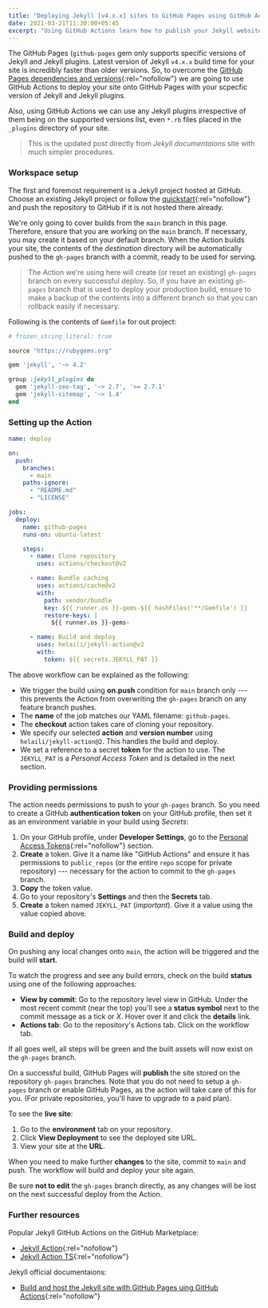 ```yaml
---
title: "Deploying Jekyll [v4.x.x] sites to GitHub Pages using GitHub Actions"
date: 2021-03-21T11:30:00+05:45
excerpt: "Using GitHub Actions learn how to publish your Jekyll websites onto GitHub Pages with your custom dependencies and versions."
---
```


The GitHub Pages (`github-pages` gem only supports specific versions of Jekyll and Jekyll plugins. Latest version of Jekyll `v4.x.x` build time for your site is incredibly faster than older versions. So, to overcome the [GitHub Pages dependencies and versions](https://pages.github.com/versions/){:rel="nofollow"} we are going to use GitHub Actions to deploy your site onto GitHub Pages with your scpecfic version of Jekyll and Jekyll plugins.

Also, using GitHub Actions we can use any Jekyll plugins irrespective of them being on the supported versions list, even `*.rb` files placed in the `_plugins` directory of your site.

> This is the updated post directly from _Jekyll documentaions_ site with much simpler procedures.

### Workspace setup

The first and foremost requirement is a Jekyll project hosted at GitHub. Choose an existing Jekyll project or follow the [quickstart](https://jekyllrb.com/docs/){:rel="nofollow"} and push the repository to GitHub if it is not hosted there already.

We're only going to cover builds from the `main` branch in this page. Therefore, ensure that you are working on the `main` branch. If necessary, you may create it based on your default branch. When the Action builds your site, the contents of the _destination_ directory will be automatically pushed to the `gh-pages` branch with a commit, ready to be used for serving.

> The Action we're using here will create (or reset an existing) `gh-pages` branch on every successful deploy. So, if you have an existing `gh-pages` branch that is used to deploy your production build, ensure to make a backup of the contents into a different branch so that you can rollback easily if necessary.

Following is the contents of `Gemfile` for out project:

```ruby
# frozen_string_literal: true

source "https://rubygems.org"

gem 'jekyll', '~> 4.2'

group :jekyll_plugins do
  gem 'jekyll-seo-tag', '~> 2.7', '>= 2.7.1'
  gem 'jekyll-sitemap', '~> 1.4'
end
```

### Setting up the Action

```yml
name: deploy

on:
  push:
    branches:
      - main
    paths-ignore:
      - "README.md"
      - "LICENSE"

jobs:
  deploy:
    name: github-pages
    runs-on: ubuntu-latest

    steps:
      - name: Clone repository
        uses: actions/checkout@v2

      - name: Bundle caching
        uses: actions/cache@v2
        with:
          path: vendor/bundle
          key: ${{ runner.os }}-gems-${{ hashFiles('**/Gemfile') }}
          restore-keys: |
            ${{ runner.os }}-gems-

      - name: Build and deploy
        uses: helaili/jekyll-action@v2
        with:
          token: ${{ secrets.JEKYLL_PAT }}
```

The above workflow can be explained as the following:

- We trigger the build using **on.push** condition for `main` branch only --- this prevents the Action from overwriting the `gh-pages` branch on any feature branch pushes.
- The **name** of the job matches our YAML filename: `github-pages`.
- The **checkout** action takes care of cloning your repository.
- We specify our selected **action** and **version number** using `helaili/jekyll-action@2`. This handles the build and deploy.
- We set a reference to a secret **token** for the action to use. The `JEKYLL_PAT` is a _Personal Access Token_ and is detailed in the next section.

### Providing permissions

The action needs permissions to push to your `gh-pages` branch. So you need to create a GitHub **authentication token** on your GitHub profile, then set it as an environment variable in your build using _Secrets_:

1. On your GitHub profile, under **Developer Settings**, go to the [Personal Access Tokens](https://github.com/settings/tokens){:rel="nofollow"} section.
2. **Create** a token. Give it a name like "GitHub Actions" and ensure it has permissions to `public_repos` (or the entire `repo` scope for private repository) --- necessary for the action to commit to the `gh-pages` branch.
3. **Copy** the token value.
4. Go to your repository's **Settings** and then the **Secrets** tab.
5. **Create** a token named `JEKYLL_PAT` (_important_). Give it a value using the value copied above.

### Build and deploy

On pushing any local changes onto `main`, the action will be triggered and the build will **start**.

To watch the progress and see any build errors, check on the build **status** using one of the following approaches:

- **View by commit**: Go to the repository level view in GitHub. Under the most recent commit (near the top) you'll see a **status symbol** next to the commit message as a tick or _X_. Hover over it and click the **details** link.
- **Actions tab**: Go to the repository's Actions tab. Click on the workflow tab.

If all goes well, all steps will be green and the built assets will now exist on the `gh-pages` branch.

On a successful build, GitHub Pages will **publish** the site stored on the repository `gh-pages` branches. Note that you do not need to setup a `gh-pages` branch or enable GitHub Pages, as the action will take care of this for you. (For private repositories, you'll have to upgrade to a paid plan).

To see the **live site**:

1. Go to the **environment** tab on your repository.
2. Click **View Deployment** to see the deployed site URL.
3. View your site at the **URL**.

When you need to make further **changes** to the site, commit to `main` and push. The workflow will build and deploy your site again.

Be sure **not to edit** the `gh-pages` branch directly, as any changes will be lost on the next successful deploy from the Action.

### Further resources

Popular Jekyll GitHub Actions on the GitHub Marketplace:

- [Jekyll Action](https://github.com/marketplace/actions/jekyll-actions){:rel="nofollow"}
- [Jekyll Action TS](https://github.com/marketplace/actions/jekyll-action-ts){:rel="nofollow"}

Jekyll official documentaions:

- [Build and host the Jekyll site with GitHub Pages uing GitHub Actions](https://jekyllrb.com/docs/continuous-integration/github-actions/){:rel="nofollow"}
